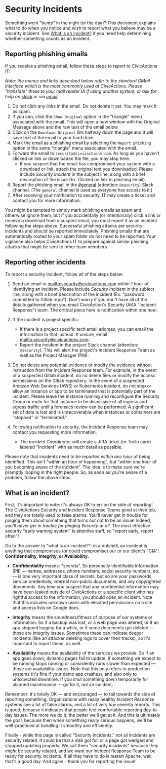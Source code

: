 # Security Incidents

Something went "bump" in the night (or the day)? This document explains what to do when you notice and wish to report what you believe may be a security incident. See [What is an incident?](#what-is-an-incident) if you need help determining whether something counts as an incident.

## Reporting phishing emails

If you receive a phishing email, follow these steps to report to CivicActions IT:

*Note: the menus and links described below refer to the standard GMail interface which is the most commonly used at CivicActions. Please "translate" these to your mail reader UI if using another system, or ask for help on [slack](https://civicactions.slack.com/messages/general/) or via [email](mailto:security@civicactions.com).*

1.  Do not click any links in the email. Do not delete it yet. You may mark it as spam.
2.  If you can, click the `Show Original` option in the "triangle" menu associated with the email. This will open a new window with the Original Message above and the raw text of the email below.
3.  Click on the `Download Original` link halfway down the page and it will save text of the email to your hard drive.
4.  Mark the email as a phishing email by selecting the `Report phishing` option in the same "triangle" menu associated with the email.
5.  Forward the email to `security@civicactions.com`. As long as you haven't clicked on link or downloaded the file, you may stop here.
    *   If you suspect that the email has compromised your system with a download or link, attach the original text you downloaded. Please include *Security Incident* in the subject line, along with a brief description of the issue (Ex. Clicked on link in phishing email).
6.  Report the phishing email in the [#general](https://civicactions.slack.com/messages/general/) (attention: `@security`) Slack channel. (The `general` channel is used as everyone has access to it.)
7.  After receiving your notification to security, IT may create a ticket and contact you for more information.

You might be tempted to simply mark phishing emails as spam and otherwise ignore them, but if you accidentally (or intentionally) click a link or receive a download from a suspect email, you must report it as an incident following the steps above. Successful phishing attacks are security incidents and should be reported immediately. Phishing emails that are automatically routed to your spam folder do not need to be reported. Your vigilance also helps CivicActions IT to prepare against similar phishing attacks that might be sent to other team members.

## Reporting other incidents

To report a security incident, follow *all* of the steps below:

1.  Send an email to <mailto:security@civicactions.com> within 1 hour of identifying an incident. Please include *Security Incident* in the subject line, along with a brief description of the incident (Ex. "password committed to Gitlab repo"). Don't worry if you don't have all of the details gathered when you email CivicAction's Security (AKA "Incident Response") team. The critical piece here is notification within one hour.

2.  If the incident is project specific:

    *   If there is a project specific tech email address, you can email the information to that instead. If unsure, email <mailto:security@civicactions.com>.
    *   Report the incident in the project Slack channel (attention: `@security`). This will alert the project's Incident Response Team as well as the Project Manager (PM).

3.  Do not delete any potential evidence or modify the evidence without instruction from the Incident Response team. For example, in the event of a suspected Gitlab incident, do no delete files or modify the access permissions on the Gitlab repository. In the event of a suspected Amazon Web Services (AWS) or Kubernetes incident, do not stop or allow an instance or app to be terminated that is potentially part of the incident. Please leave the instance running and reconfigure the Security Group or route for that instance to be dismissive of all ingress and egress traffic until a forensics review can be performed. A significant set of data is lost and is unrecoverable when instances or containers are "stopped" or "terminated."

4.  Following notification to *security*, the Incident Response team may contact you requesting more information.
    *   The *Incident Coordinator* will create a JIRA ticket (or Trello card) labeled "Incident" with as much detail as possible.

Please note that incidents need to be reported *within one hour* of being identified. This isn't "within an hour of happening", but "within one hour of you becoming aware of the incident". The idea is to make sure we're promptly looping in the right people. So, as soon as you're aware of a problem, follow the above steps.

## What is an incident?

First, it's important to note: it's always OK to err on the side of reporting! The CivicActions Security and Incident Response Teams good at their job, and they are totally used to false alarms. You'll never get in trouble for pinging them about something that turns out not to be an issue! Indeed, *you'll never get in trouble for pinging Security at all*. The most effective security "early warning system" is attentive staff, so "report early, report often"!

On to the answer to "what is an incident?": in a nutshell, an incident is anything that compromises (or could compromise) our or our client's "CIA": **Confidentiality, Integrity, or Availability.**

*   **Confidentiality** means: "secrets". So personally identifiable information (PII) — names, addresses, phone numbers, social security numbers, etc. — is one very important class of secrets, but so are your passwords, service credentials, internal non-public documents, and any copyrighted documents. Any time you suspect that any confidential information may have been leaked outside of CivicActions or a specific client who has rightful access to the information, you should open an incident. Note that this includes unknown users with elevated permissions on a site and access lists on Google docs.

*   **Integrity** means the soundness/fitness of purpose of our systems or information. So if a backup was lost, or a web page was altered, or if an app stopped logging for a while, or if some documents got deleted — those are integrity issues. Sometimes these can indicate deeper incidents (like an attacker deleting logs to cover their tracks), so it's important to report these, as well.

*   **Availability** means the availability of the services we provide. So if an app goes down, dynamic pages fail to update, if something we expect to be running stops running or consistently runs slower than expected — those are availability issues. Note that this only refers to production systems (it's fine if your demo app crashes), and also only to unexpected downtime. If you shut something down temporarily for planned maintenance — go for it, not an incident.

Remember: it's totally OK — and encouraged — to fail towards the side of reporting something. Organizations with really healthy *Incident Response* systems see a lot of false alarms, and a lot of very low severity reports. This is good, because it indicates that people feel comfortable reporting day-to-day issues. The more we do it, the better we'll get at it. And this is ultimately the goal, because then when something really serious happens, we'll be well-practiced at handling it smoothly and efficiently.

Finally - while this page is called "Security Incidents," not all incidents are security related. It could be that a disk got full or a page got wedged and stopped updating properly. We call them "security incidents" because they *might* be security related, and we want our Incident Response Team to be ready for security incidents. If all they have to do is restart Apache, well, that's a good day. And again - thank you for reporting the issue!
